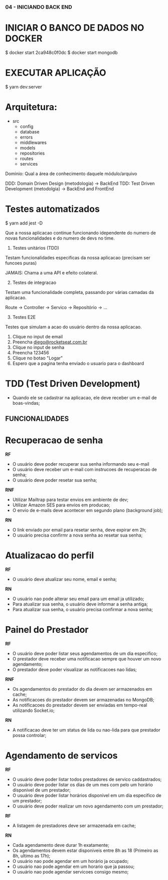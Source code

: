 ### 04 - INICIANDO BACK END

# INICIAR O BANCO DE DADOS NO DOCKER

$ docker start 2ca948c0f0dc
$ docker start mongodb

# EXECUTAR APLICAÇÃO

$ yarn dev:server

# Arquitetura:

- src
  - config
  - database
  - errors
  - middlewares
  - models
  - repositories
  - routes
  - services

Dominio: Qual a área de conhecimento daquele módulo/arquivo

DDD: Domain Driven Design (metodologia) -> BackEnd
TDD: Test Driven Development (metodolgia) -> BackEnd and FrontEnd

# Testes automatizados

$ yarn add jest -D

Que a nossa aplicacao continue funcionando idependente do numero de novas funcionalidades e do numero de devs no time.

1. Testes unitários (TDD)

Testam funcionalidades especificas da nossa aplicacao (precisam ser funcoes puras)

JAMAIS: Chama a uma API e efeito colateral.

2. Testes de integracao

Testam uma funcionalidade completa, passando por várias camadas da aplicacao.

Route -> Controller -> Servico -> Repositório -> ...

3. Testes E2E

Testes que simulam a acao do usuário dentro da nossa aplicacao.

1. Clique no input de email
2. Preencha diego@rocketseat.com.br
3. Clique no input de senha
4. Preencha 123456
5. Clique no botao "Logar"
6. Espero que a pagina tenha enviado o usuario para o dashboard

# TDD (Test Driven Development)

- Quando ele se cadastrar na aplicacao, ele deve receber um e-mail de boas-vindas;

## FUNCIONALIDADES

# Recuperacao de senha

**RF**

- O usuário deve poder recuperar sua senha informando seu e-mail
- O usuário deve receber um e-mail com instrucoes de recuperacao de senha;
- O usuário deve poder resetar sua senha;

**RNF**

- Utilizar Mailtrap para testar envios em ambiente de dev;
- Utilizar Amazon SES para envios em producao;
- O envio de e-mails deve acontecer em segundo plano (background job);

**RN**

- O link enviado por email para resetar senha, deve expirar em 2h;
- O usuário precisa confirmr a nova senha ao resetar sua senha;

# Atualizacao do perfil

**RF**

- O usuário deve atualizar seu nome, email e senha;

**RN**

- O usuário nao pode alterar seu email para um email ja utilizado;
- Para atualizar sua senha, o usuário deve informar a senha antiga;
- Para atualizar sua senha, o usuário precisa confirmar a nova senha;

# Painel do Prestador

**RF**

- O usuário deve poder listar seus agendamentos de um dia especifico;
- O prestador deve receber uma notificacao sempre que houver um novo agendamento;
- O prestador deve poder visualizar as notificacoes nao lidas;

**RNF**

- Os agendamentos do prestador do dia devem ser armazenados em cache;
- As notificacoes do prestador devem ser armazenadas no MongoDB;
- As notificacoes do prestador devem ser enviadas em tempo-real utilizando Socket.io;

**RN**

- A notificacao deve ter um status de lida ou nao-lida para que prestador possa controlar;

# Agendamento de servicos

**RF**

- O usuário deve poder listar todos prestadores de servico caddastrados;
- O usuário deve poder listar os dias de um mes com pelo um horário disponivel de um prestador;
- O usuário deve poder listar horários disponivel em um dia especifico de um prestador;
- O usuário deve poder realizar um novo agendamento com um prestador;

**RF**

- A listagem de prestadores deve ser armazenada em cache;

**RN**

- Cada agendamento deve durar 1h exatamente;
- Os agendamentos devem estar disponiveis entre 8h as 18 (Primeiro as 8h, ultimo as 17h);
- O usuário nao pode agendar em um horário ja ocupado;
- O usuário nao pode agendar em um horario que ja passou;
- O usuário nao pode agendar servicoes consigo mesmo;
